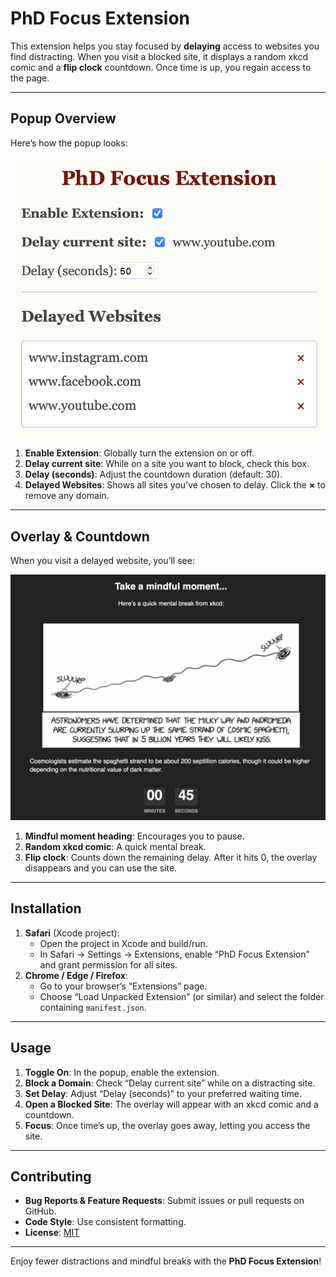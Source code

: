# PhD Focus Extension

This extension helps you stay focused by **delaying** access to websites you find distracting. When you visit a blocked site, it displays a random xkcd comic and a **flip clock** countdown. Once time is up, you regain access to the page.

---

## Popup Overview

Here’s how the popup looks:

![Popup interface with the Enable Extension toggle, Delay current site checkbox, Delay (seconds) input, and list of delayed websites.](popup.png)

1. **Enable Extension**: Globally turn the extension on or off.  
2. **Delay current site**: While on a site you want to block, check this box.  
3. **Delay (seconds)**: Adjust the countdown duration (default: 30).  
4. **Delayed Websites**: Shows all sites you’ve chosen to delay. Click the **×** to remove any domain.

---

## Overlay & Countdown

When you visit a delayed website, you’ll see:

![Overlay with xkcd comic and flip clock countdown.](content.png)

1. **Mindful moment heading**: Encourages you to pause.  
2. **Random xkcd comic**: A quick mental break.  
3. **Flip clock**: Counts down the remaining delay. After it hits 0, the overlay disappears and you can use the site.

---

## Installation

1. **Safari** (Xcode project):  
   - Open the project in Xcode and build/run.  
   - In Safari → Settings → Extensions, enable “PhD Focus Extension” and grant permission for all sites.  
2. **Chrome / Edge / Firefox**:  
   - Go to your browser’s “Extensions” page.  
   - Choose “Load Unpacked Extension” (or similar) and select the folder containing `manifest.json`.

---

## Usage

1. **Toggle On**: In the popup, enable the extension.  
2. **Block a Domain**: Check “Delay current site” while on a distracting site.  
3. **Set Delay**: Adjust “Delay (seconds)” to your preferred waiting time.  
4. **Open a Blocked Site**: The overlay will appear with an xkcd comic and a countdown.  
5. **Focus**: Once time’s up, the overlay goes away, letting you access the site.

---

## Contributing

- **Bug Reports & Feature Requests**: Submit issues or pull requests on GitHub.  
- **Code Style**: Use consistent formatting.  
- **License**: [MIT](https://opensource.org/licenses/MIT)

---

Enjoy fewer distractions and mindful breaks with the **PhD Focus Extension**!